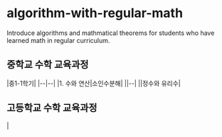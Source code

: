 # algorithm-with-regular-math
Introduce algorithms and mathmatical theorems for students who have learned math in regular curriculum.

## 중학교 수학 교육과정

|중1-1학기|
|--|--|
|1. 수와 연산|소인수분해|
||--|
||정수와 유리수|

## 고등학교 수학 교육과정

|
